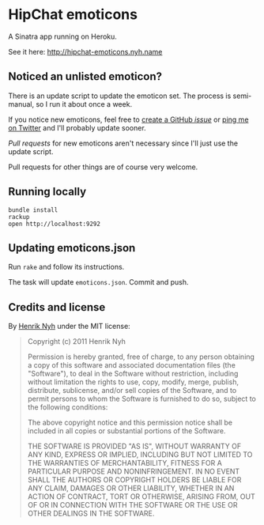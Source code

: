 # HipChat emoticons

A Sinatra app running on Heroku.

See it here: <http://hipchat-emoticons.nyh.name>

## Noticed an unlisted emoticon?

There is an update script to update the emoticon set. The process is semi-manual, so I run it about once a week.

If you notice new emoticons, feel free to [create a GitHub *issue*](https://github.com/henrik/hipchat-emoticons/issues/new) or [ping me on Twitter](http://twitter.com/henrik) and I'll probably update sooner.

*Pull requests* for new emoticons aren't necessary since I'll just use the update script.

Pull requests for other things are of course very welcome.


## Running locally

    bundle install
    rackup
    open http://localhost:9292


## Updating emoticons.json

Run `rake` and follow its instructions.

The task will update `emoticons.json`. Commit and push.


## Credits and license

By [Henrik Nyh](http://henrik.nyh.se/) under the MIT license:

>  Copyright (c) 2011 Henrik Nyh
>
>  Permission is hereby granted, free of charge, to any person obtaining a copy
>  of this software and associated documentation files (the "Software"), to deal
>  in the Software without restriction, including without limitation the rights
>  to use, copy, modify, merge, publish, distribute, sublicense, and/or sell
>  copies of the Software, and to permit persons to whom the Software is
>  furnished to do so, subject to the following conditions:
>
>  The above copyright notice and this permission notice shall be included in
>  all copies or substantial portions of the Software.
>
>  THE SOFTWARE IS PROVIDED "AS IS", WITHOUT WARRANTY OF ANY KIND, EXPRESS OR
>  IMPLIED, INCLUDING BUT NOT LIMITED TO THE WARRANTIES OF MERCHANTABILITY,
>  FITNESS FOR A PARTICULAR PURPOSE AND NONINFRINGEMENT. IN NO EVENT SHALL THE
>  AUTHORS OR COPYRIGHT HOLDERS BE LIABLE FOR ANY CLAIM, DAMAGES OR OTHER
>  LIABILITY, WHETHER IN AN ACTION OF CONTRACT, TORT OR OTHERWISE, ARISING FROM,
>  OUT OF OR IN CONNECTION WITH THE SOFTWARE OR THE USE OR OTHER DEALINGS IN
>  THE SOFTWARE.
